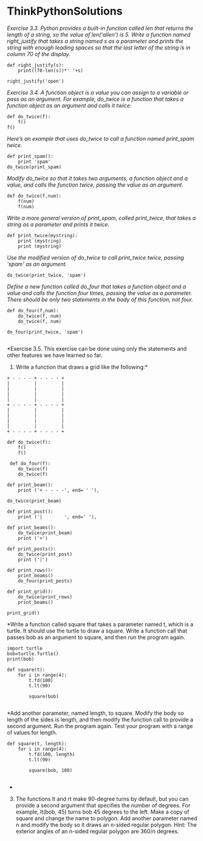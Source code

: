 # ThinkPythonSolutions


*Exercise 3.3. Python provides a built-in function called len that returns the length of a string, so
the value of len('allen') is 5.
Write a function named right_justify that takes a string named s as a parameter and prints the
string with enough leading spaces so that the last letter of the string is in column 70 of the display.*

```
def right_justify(s):
    print((70-len(s))*' '+s)
    
right_justify('open')    
```

*Exercise 3.4. A function object is a value you can assign to a variable or pass as an argument. For example, do_twice is a function that takes a function object as an argument and calls it twice:*
```
def do_twice(f):
    f()
f()
```
*Here’s an example that uses do_twice to call a function named print_spam twice.*
```
def print_spam():
    print 'spam'
do_twice(print_spam)
```

*Modify do_twice so that it takes two arguments, a function object and a value, and calls the function twice, passing the value as an argument.*

```
def do_twice(f,num):
    f(num)
    f(num)
```

*Write a more general version of print_spam, called print_twice, that takes a string as a parameter and prints it twice.*

```
def print_twice(mystring):
    print (mystring)
    print (mystring)
```

*Use the modified version of do_twice to call print_twice twice, passing 'spam' as an argument.*

```
do_twice(print_twice, 'spam')
```

*Define a new function called do_four that takes a function object and a value and calls the function four times, passing the value as a parameter. There should be only two statements in the body of this function, not four.*

```
def do_four(f,num):
    do_twice(f, num)
    do_twice(f, num)

do_four(print_twice, 'spam')
    
```
*Exercise 3.5. This exercise can be done using only the statements and other features we have learned so far.
1. Write a function that draws a grid like the following:*
```
+ - - - - + - - - - +
|         |         |
|         |         |
|         |         |
|         |         |
+ - - - - + - - - - +
|         |         |
|         |         |
|         |         |
|         |         |
+ - - - - + - - - - +

```
```
def do_twice(f):
    f()
    f()
    
 def do_four(f):
    do_twice(f)
    do_twice(f)
    
def print_beam():
    print ('+ - - - -', end= ' '),
    
do_twice(print_beam)

def print_post():
    print ('|        ', end=' '),
    
def print_beams():
    do_twice(print_beam)
    print ('+')

def print_posts():
    do_twice(print_post)
    print ('|') 
    
def print_rows():
    print_beams()
    do_four(print_posts)

def print_grid():
    do_twice(print_rows)
    print_beams()

print_grid()

```
*Write a function called square that takes a parameter named t, which is a turtle. It should use the turtle to draw a square.
Write a function call that passes bob as an argument to square, and then run the program again.
    
```
import turtle
bob=turtle.Turtle()
print(bob)

def square(t):
    for i in range(4):
        t.fd(100)
        t.lt(90)

        square(bob)
        
```

*Add another parameter, named length, to square. Modify the body so length of the sides is length, and then modify the function call to provide a second argument. Run the program again. Test your program with a range of values for length.

```
def square(t, length):
    for i in range(4):
        t.fd(100, length)
        t.lt(90)

        square(bob, 100)
        
```

*
3. The functions lt and rt make 90-degree turns by default, but you can provide a second argument that specifies the number of degrees. For example, lt(bob, 45) turns bob 45 degrees to the left.
Make a copy of square and change the name to polygon. Add another parameter named n and modify the body so it draws an n-sided regular polygon. Hint: The exterior angles of an n-sided regular polygon are 360/n degrees.

```


    

